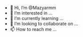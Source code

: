 - 👋 Hi, I’m @Mazyarmm
- 👀 I’m interested in ...
- 🌱 I’m currently learning ...
- 💞️ I’m looking to collaborate on ...
- 📫 How to reach me ...

<!---
Mazyarmm/Mazyarmm is a ✨ special ✨ repository because its `README.md` (this file) appears on your GitHub profile.
You can click the Preview link to take a look at your changes.
--->
